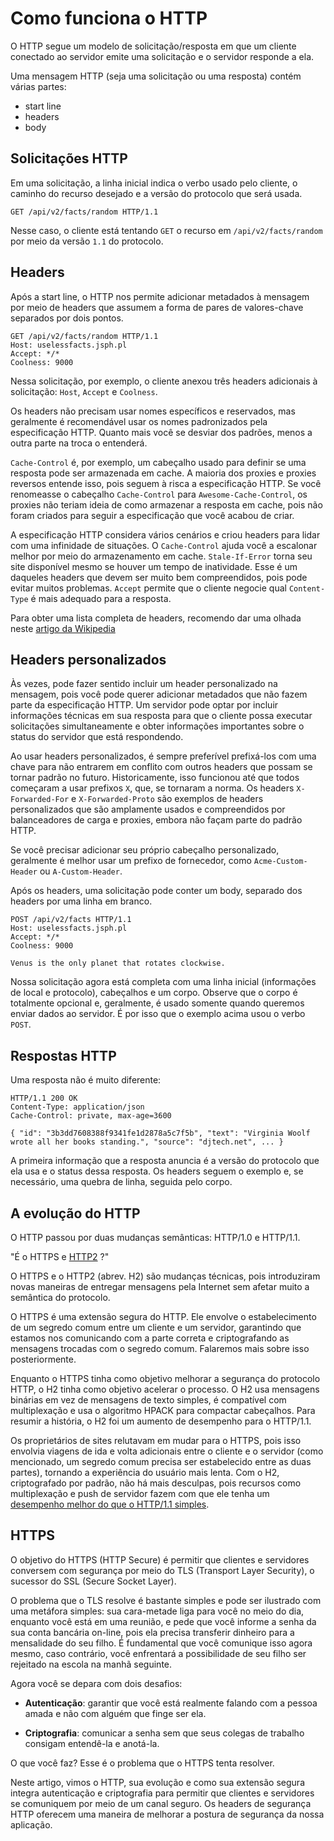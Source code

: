 # Como funciona o HTTP

O HTTP segue um modelo de solicitação/resposta em que um cliente conectado ao servidor emite uma solicitação e o servidor responde a ela.

Uma mensagem HTTP (seja uma solicitação ou uma resposta) contém várias partes:

- start line
- headers
- body

## Solicitações HTTP

Em uma solicitação, a linha inicial indica o verbo usado pelo cliente, o caminho do recurso desejado e a versão do protocolo que será usada.

```http
GET /api/v2/facts/random HTTP/1.1
```

Nesse caso, o cliente está tentando `GET` o recurso em `/api/v2/facts/random` por meio da versão `1.1` do protocolo.

## Headers

Após a start line, o HTTP nos permite adicionar metadados à mensagem por meio de headers que assumem a forma de pares de valores-chave separados por dois pontos.

```http
GET /api/v2/facts/random HTTP/1.1
Host: uselessfacts.jsph.pl
Accept: */*
Coolness: 9000
```

Nessa solicitação, por exemplo, o cliente anexou três headers adicionais à solicitação: `Host`, `Accept` e `Coolness`.

Os headers não precisam usar nomes específicos e reservados, mas geralmente é recomendável usar os nomes padronizados pela especificação HTTP. Quanto mais você se desviar dos padrões, menos a outra parte na troca o entenderá.

`Cache-Control` é, por exemplo, um cabeçalho usado para definir se uma resposta pode ser armazenada em cache. A maioria dos proxies e proxies reversos entende isso, pois seguem à risca a especificação HTTP. Se você renomeasse o cabeçalho `Cache-Control` para `Awesome-Cache-Control`, os proxies não teriam ideia de como armazenar a resposta em cache, pois não foram criados para seguir a especificação que você acabou de criar.

A especificação HTTP considera vários cenários e criou headers para lidar com uma infinidade de situações. O `Cache-Control` ajuda você a escalonar melhor por meio do armazenamento em cache. `Stale-If-Error` torna seu site disponível mesmo se houver um tempo de inatividade. Esse é um daqueles headers que devem ser muito bem compreendidos, pois pode evitar muitos problemas. `Accept` permite que o cliente negocie qual `Content-Type` é mais adequado para a resposta.

Para obter uma lista completa de headers, recomendo dar uma olhada neste [artigo da Wikipedia](https://en.wikipedia.org/wiki/List_of_HTTP_header_fields)

## Headers personalizados

Às vezes, pode fazer sentido incluir um header personalizado na mensagem, pois você pode querer adicionar metadados que não fazem parte da especificação HTTP. Um servidor pode optar por incluir informações técnicas em sua resposta para que o cliente possa executar solicitações simultaneamente e obter informações importantes sobre o status do servidor que está respondendo.

Ao usar headers personalizados, é sempre preferível prefixá-los com uma chave para não entrarem em conflito com outros headers que possam se tornar padrão no futuro. Historicamente, isso funcionou até que todos começaram a usar prefixos `X`, que, se tornaram a norma. Os headers `X-Forwarded-For` e `X-Forwarded-Proto` são exemplos de headers personalizados que são amplamente usados e compreendidos por balanceadores de carga e proxies, embora não façam parte do padrão HTTP.

Se você precisar adicionar seu próprio cabeçalho personalizado, geralmente é melhor usar um prefixo de fornecedor, como `Acme-Custom-Header` ou `A-Custom-Header`.

Após os headers, uma solicitação pode conter um body, separado dos headers por uma linha em branco.

```http
POST /api/v2/facts HTTP/1.1
Host: uselessfacts.jsph.pl
Accept: */*
Coolness: 9000

Venus is the only planet that rotates clockwise.
```

Nossa solicitação agora está completa com uma linha inicial (informações de local e protocolo), cabeçalhos e um corpo. Observe que o corpo é totalmente opcional e, geralmente, é usado somente quando queremos enviar dados ao servidor. É por isso que o exemplo acima usou o verbo `POST`.

## Respostas HTTP

Uma resposta não é muito diferente:

```http
HTTP/1.1 200 OK
Content-Type: application/json
Cache-Control: private, max-age=3600

{ "id": "3b3dd7608388f9341fe1d2878a5c7f5b", "text": "Virginia Woolf wrote all her books standing.", "source": "djtech.net", ... }
```

A primeira informação que a resposta anuncia é a versão do protocolo que ela usa e o status dessa resposta. Os headers seguem o exemplo e, se necessário, uma quebra de linha, seguida pelo corpo.

## A evolução do HTTP

O HTTP passou por duas mudanças semânticas: HTTP/1.0 e HTTP/1.1.

"É o HTTPS e [HTTP2](https://httpwg.org/specs/rfc7540.html) ?"

O HTTPS e o HTTP2 (abrev. H2) são mudanças técnicas, pois introduziram novas maneiras de entregar mensagens pela Internet sem afetar muito a semântica do protocolo.

O HTTPS é uma extensão segura do HTTP. Ele envolve o estabelecimento de um segredo comum entre um cliente e um servidor, garantindo que estamos nos comunicando com a parte correta e criptografando as mensagens trocadas com o segredo comum. Falaremos mais sobre isso posteriormente.

Enquanto o HTTPS tinha como objetivo melhorar a segurança do protocolo HTTP, o H2 tinha como objetivo acelerar o processo. O H2 usa mensagens binárias em vez de mensagens de texto simples, é compatível com multiplexação e usa o algoritmo HPACK para compactar cabeçalhos. Para resumir a história, o H2 foi um aumento de desempenho para o HTTP/1.1.

Os proprietários de sites relutavam em mudar para o HTTPS, pois isso envolvia viagens de ida e volta adicionais entre o cliente e o servidor (como mencionado, um segredo comum precisa ser estabelecido entre as duas partes), tornando a experiência do usuário mais lenta. Com o H2, criptografado por padrão, não há mais desculpas, pois recursos como multiplexação e push de servidor fazem com que ele tenha um [desempenho melhor do que o HTTP/1.1 simples](https://www.troyhunt.com/i-wanna-go-fast-https-massive-speed-advantage/).

## HTTPS

O objetivo do HTTPS (HTTP Secure) é permitir que clientes e servidores conversem com segurança por meio do TLS (Transport Layer Security), o sucessor do SSL (Secure Socket Layer).

O problema que o TLS resolve é bastante simples e pode ser ilustrado com uma metáfora simples: sua cara-metade liga para você no meio do dia, enquanto você está em uma reunião, e pede que você informe a senha da sua conta bancária on-line, pois ela precisa transferir dinheiro para a mensalidade do seu filho. É fundamental que você comunique isso agora mesmo, caso contrário, você enfrentará a possibilidade de seu filho ser rejeitado na escola na manhã seguinte.

Agora você se depara com dois desafios:

- **Autenticação**: garantir que você está realmente falando com a pessoa amada e não com alguém que finge ser ela.

- **Criptografia**: comunicar a senha sem que seus colegas de trabalho consigam entendê-la e anotá-la.

O que você faz? Esse é o problema que o HTTPS tenta resolver.

Neste artigo, vimos o HTTP, sua evolução e como sua extensão segura integra autenticação e criptografia para permitir que clientes e servidores se comuniquem por meio de um canal seguro. Os headers de segurança HTTP oferecem uma maneira de melhorar a postura de segurança da nossa aplicação.
